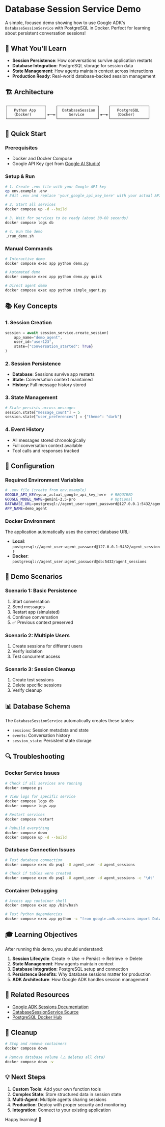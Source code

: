 # Database Session Service Demo

A simple, focused demo showing how to use Google ADK's `DatabaseSessionService` with PostgreSQL in Docker. Perfect for learning about persistent conversation sessions!

## 🎯 What You'll Learn

- **Session Persistence**: How conversations survive application restarts
- **Database Integration**: PostgreSQL storage for session data
- **State Management**: How agents maintain context across interactions
- **Production Ready**: Real-world database-backed session management

## 🏗️ Architecture

```
┌─────────────────┐    ┌──────────────────┐    ┌─────────────────┐
│   Python App    │    │  DatabaseSession │    │   PostgreSQL    │
│   (Docker)      │◄──►│     Service      │◄──►│   (Docker)      │
└─────────────────┘    └──────────────────┘    └─────────────────┘
```

## 🚀 Quick Start

### Prerequisites
- Docker and Docker Compose
- Google API Key (get from [Google AI Studio](https://aistudio.google.com/app/apikey))

### Setup & Run

```bash
# 1. Create .env file with your Google API key
cp env.example .env
# Edit .env and replace 'your_google_api_key_here' with your actual API key

# 2. Start all services
docker compose up -d --build

# 3. Wait for services to be ready (about 30-60 seconds)
docker compose logs db

# 4. Run the demo
./run_demo.sh
```

### Manual Commands

```bash
# Interactive demo
docker compose exec app python demo.py

# Automated demo
docker compose exec app python demo.py quick

# Direct agent demo
docker compose exec app python simple_agent.py
```

## 📚 Key Concepts

### 1. Session Creation
```python
session = await session_service.create_session(
    app_name="demo_agent",
    user_id="user123",
    state={"conversation_started": True}
)
```

### 2. Session Persistence
- **Database**: Sessions survive app restarts
- **State**: Conversation context maintained
- **History**: Full message history stored

### 3. State Management
```python
# State persists across messages
session.state["message_count"] = 5
session.state["user_preferences"] = {"theme": "dark"}
```

### 4. Event History
- All messages stored chronologically
- Full conversation context available
- Tool calls and responses tracked

## 🔧 Configuration

### Required Environment Variables

```bash
# .env file (create from env.example)
GOOGLE_API_KEY=your_actual_google_api_key_here  # REQUIRED
GOOGLE_MODEL_NAME=gemini-2.5-pro                # Optional
DATABASE_URL=postgresql://agent_user:agent_password@127.0.0.1:5432/agent_sessions
APP_NAME=demo_agent
```

### Docker Environment

The application automatically uses the correct database URL:
- **Local**: `postgresql://agent_user:agent_password@127.0.0.1:5432/agent_sessions`
- **Docker**: `postgresql://agent_user:agent_password@db:5432/agent_sessions`

## 🧪 Demo Scenarios

### Scenario 1: Basic Persistence
1. Start conversation
2. Send messages
3. Restart app (simulated)
4. Continue conversation
5. ✅ Previous context preserved

### Scenario 2: Multiple Users
1. Create sessions for different users
2. Verify isolation
3. Test concurrent access

### Scenario 3: Session Cleanup
1. Create test sessions
2. Delete specific sessions
3. Verify cleanup

## 📊 Database Schema

The `DatabaseSessionService` automatically creates these tables:
- `sessions`: Session metadata and state
- `events`: Conversation history
- `session_state`: Persistent state storage

## 🔍 Troubleshooting

### Docker Service Issues
```bash
# Check if all services are running
docker compose ps

# View logs for specific service
docker compose logs db
docker compose logs app

# Restart services
docker compose restart

# Rebuild everything
docker compose down
docker compose up -d --build
```

### Database Connection Issues
```bash
# Test database connection
docker compose exec db psql -U agent_user -d agent_sessions

# Check if tables were created
docker compose exec db psql -U agent_user -d agent_sessions -c "\dt"
```

### Container Debugging
```bash
# Access app container shell
docker compose exec app /bin/bash

# Test Python dependencies
docker compose exec app python -c "from google.adk.sessions import DatabaseSessionService; print('✅ ADK installed')"
```

## 🎓 Learning Objectives

After running this demo, you should understand:

1. **Session Lifecycle**: Create → Use → Persist → Retrieve → Delete
2. **State Management**: How agents maintain context
3. **Database Integration**: PostgreSQL setup and connection
4. **Persistence Benefits**: Why database sessions matter for production
5. **ADK Architecture**: How Google ADK handles session management

## 🔗 Related Resources

- [Google ADK Sessions Documentation](https://google.github.io/adk-docs/sessions/session/#sessionservice-implementations)
- [DatabaseSessionService Source](https://github.com/google/adk-python/blob/main/src/google/adk/sessions/database_session_service.py)
- [PostgreSQL Docker Hub](https://hub.docker.com/_/postgres)

## 🧹 Cleanup

```bash
# Stop and remove containers
docker compose down

# Remove database volume (⚠️ deletes all data)
docker compose down -v
```

## 💡 Next Steps

1. **Custom Tools**: Add your own function tools
2. **Complex State**: Store structured data in session state
3. **Multi-Agent**: Multiple agents sharing sessions
4. **Production**: Deploy with proper security and monitoring
5. **Integration**: Connect to your existing application

Happy learning! 🚀